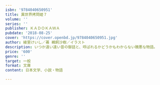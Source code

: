 ```yaml
---
isbn: '9784040650951'
title: 異世界拷問姫７
volume: ''
series: ''
publisher: ＫＡＤＯＫＡＷＡ
pubdate: '2018-08-25'
cover: 'https://cover.openbd.jp/9784040650951.jpg'
author: 綾里けいし／著 鵜飼沙樹／イラスト
description: いつか遠い遠い昔の御話と、呼ばれるかどうかもわからない醜悪な物語。
price: '600'
genre: ''
target: 一般
format: 文庫
content: 日本文学、小説・物語

---
```

